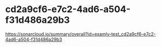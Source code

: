 # cd2a9cf6-e7c2-4ad6-a504-f31d486a29b3
https://sonarcloud.io/summary/overall?id=examly-test_cd2a9cf6-e7c2-4ad6-a504-f31d486a29b3
